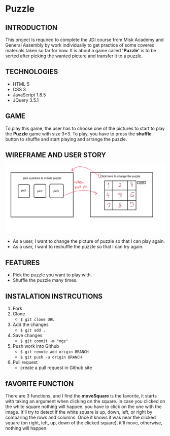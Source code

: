 # Puzzle
## INTRODUCTION
This project is required to complete the JDI course from Misk Academy and General Assembly by work individually to get practice of some covered materials taken so far for now. It is about a game called **'Puzzle'** is to be sorted after picking the wanted picture and transfer it to a puzzle.


## TECHNOLOGIES
* HTML 5
* CSS 3
* JavaScript 1.8.5 
* JQuery 3.5.1


## GAME
To play this game, the user has to choose one of the pictures to start to play the **Puzzle** game with size 3*3. To play, you have to press the **shuffle** button to shuffle and start playing and arrange the puzzle.


## WIREFRAME AND USER STORY
![wireframe](Puzzle-wireframe.png) 
* As a user, I want to change the picture of puzzle so that I can play again.
* As a user, I want to reshuffle the puzzle so that I can try again.


## FEATURES
* Pick the puzzle you want to play with.
* Shuffle the puzzle many times.


## INSTALATION INSTRCUTIONS
1. Fork 
2. Clone 
    * ```$ git clone URL```
3. Add the changes 
    * ```$ git add .```
4. Save changes 
    * ```$ git commit -m "mgs"```
5. Push work into Github 
    * ```$ git remote add origin BRANCH```
    * ```$ git push -u origin BRANCH```
6. Pull request
    * create a pull request in Github site


## fAVORITE FUNCTION
There are 3 functions, and I find the **moveSquare** is the favorite, it starts with taking an argument when clicking on the square. In case you clicked on the white square nothing will happen, you have to click on the one with the image. It'll try to detect if the white square is up, down, left, or right by comparing the rows and columns. Once it knows it was near the clicked square (on right, left, up, down of the clicked square), it'll move, otherwise, nothing will happen.






